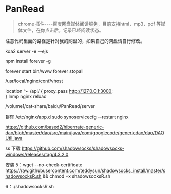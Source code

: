 # PanRead

> chrome 插件----百度网盘媒体阅读服务，目前支持html，mp3，pdf 等媒体文件，在你点击后，记录已经阅读状态。


注意代码里面的路径是针对我的网盘的，如果自己的网盘请自行修改。

koa2 server -e --ejs

npm install forever -g

forever start bin/www
forever stopall

/usr/local/nginx/conf/vhost 

location ^~ /api/ {
    proxy_pass http://127.0.0.1:3000;      
}
lnmp nginx reload


/volume1/cat-share/baidu/PanRead/server

群晖
/etc/nginx/app.d
sudo synoservicecfg --restart nginx


https://github.com/based2/hibernate-generic-dao/blob/master/dao/src/main/java/com/googlecode/genericdao/dao/DAOUtil.java

ss  下载
https://github.com/shadowsocks/shadowsocks-windows/releases/tag/4.3.2.0


安装
5：wget --no-check-certificate https://raw.githubusercontent.com/teddysun/shadowsocks_install/master/shadowsocksR.sh && chmod +x shadowsocksR.sh

6：./shadowsocksR.sh

